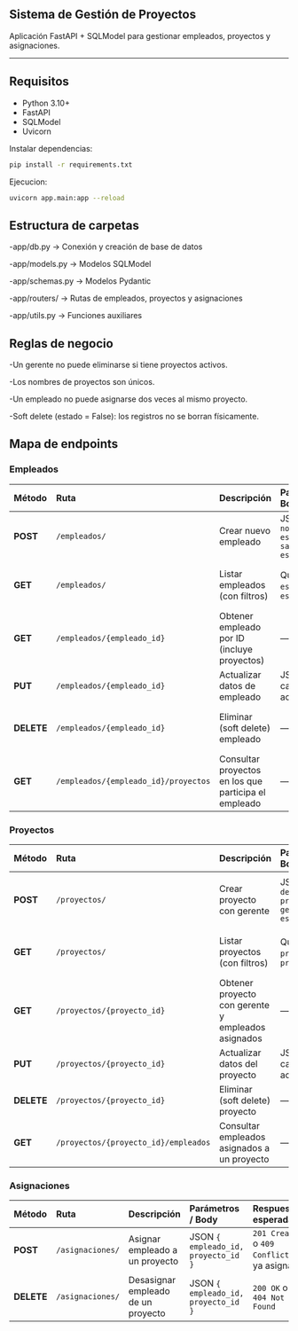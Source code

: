 ## Sistema de Gestión de Proyectos

Aplicación FastAPI + SQLModel para gestionar empleados, proyectos y asignaciones.

---

## Requisitos
- Python 3.10+
- FastAPI
- SQLModel
- Uvicorn

Instalar dependencias:
```bash
pip install -r requirements.txt
```
Ejecucion:
```bash
uvicorn app.main:app --reload

```
## Estructura de carpetas

-app/db.py → Conexión y creación de base de datos

-app/models.py → Modelos SQLModel

-app/schemas.py → Modelos Pydantic

-app/routers/ → Rutas de empleados, proyectos y asignaciones

-app/utils.py → Funciones auxiliares

## Reglas de negocio

-Un gerente no puede eliminarse si tiene proyectos activos.

-Los nombres de proyectos son únicos.

-Un empleado no puede asignarse dos veces al mismo proyecto.

-Soft delete (estado = False): los registros no se borran físicamente.

## Mapa de endpoints

### Empleados

| Método | Ruta | Descripción | Parámetros / Body | Respuestas esperadas |
|:--------|:------|:-------------|:------------------|:----------------------|
| **POST** | `/empleados/` | Crear nuevo empleado | JSON `{ nombre, especialidad, salario, estado }` | `201 Created` con empleado creado |
| **GET** | `/empleados/` | Listar empleados (con filtros) | Query: `especialidad`, `estado` | `200 OK` lista de empleados activos |
| **GET** | `/empleados/{empleado_id}` | Obtener empleado por ID (incluye proyectos) | — | `200 OK` o `404 Not Found` |
| **PUT** | `/empleados/{empleado_id}` | Actualizar datos de empleado | JSON con campos a actualizar | `200 OK` o `404 Not Found` |
| **DELETE** | `/empleados/{empleado_id}` | Eliminar (soft delete) empleado | — | `200 OK` o `400` si es gerente activo |
| **GET** | `/empleados/{empleado_id}/proyectos` | Consultar proyectos en los que participa el empleado | — | `200 OK` con lista de proyectos |

### Proyectos

| Método | Ruta | Descripción | Parámetros / Body | Respuestas esperadas |
|:--------|:------|:-------------|:------------------|:----------------------|
| **POST** | `/proyectos/` | Crear proyecto con gerente | JSON `{ nombre, descripcion, presupuesto, gerente_id, estado }` | `201 Created` o `409 Conflict` si nombre duplicado |
| **GET** | `/proyectos/` | Listar proyectos (con filtros) | Query: `estado`, `presupuesto_min`, `presupuesto_max` | `200 OK` lista de proyectos activos |
| **GET** | `/proyectos/{proyecto_id}` | Obtener proyecto con gerente y empleados asignados | — | `200 OK` o `404 Not Found` |
| **PUT** | `/proyectos/{proyecto_id}` | Actualizar datos del proyecto | JSON con campos a actualizar | `200 OK` o `404 Not Found` |
| **DELETE** | `/proyectos/{proyecto_id}` | Eliminar (soft delete) proyecto | — | `200 OK` o `404 Not Found` |
| **GET** | `/proyectos/{proyecto_id}/empleados` | Consultar empleados asignados a un proyecto | — | `200 OK` con lista de empleados |

### Asignaciones

| Método | Ruta | Descripción | Parámetros / Body | Respuestas esperadas |
|:--------|:------|:-------------|:------------------|:----------------------|
| **POST** | `/asignaciones/` | Asignar empleado a un proyecto | JSON `{ empleado_id, proyecto_id }` | `201 Created` o `409 Conflict` si ya asignado |
| **DELETE** | `/asignaciones/` | Desasignar empleado de un proyecto | JSON `{ empleado_id, proyecto_id }` | `200 OK` o `404 Not Found` |